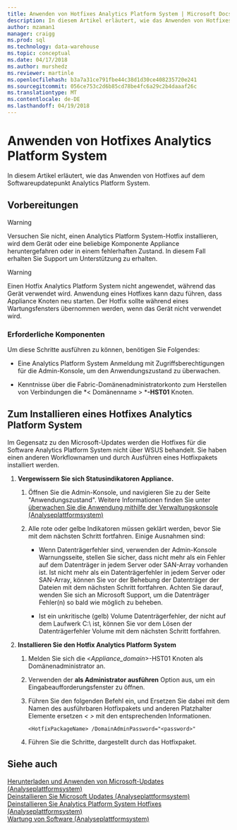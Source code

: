 ```yaml
---
title: Anwenden von Hotfixes Analytics Platform System | Microsoft Docs
description: In diesem Artikel erläutert, wie das Anwenden von Hotfixes auf dem Softwareupdatepunkt Analytics Platform System.
author: mzaman1
manager: craigg
ms.prod: sql
ms.technology: data-warehouse
ms.topic: conceptual
ms.date: 04/17/2018
ms.author: murshedz
ms.reviewer: martinle
ms.openlocfilehash: b3a7a31ce791fbe44c38d1d30ce408235720e241
ms.sourcegitcommit: 056ce753c2d6b85cd78be4fc6a29c2b4daaaf26c
ms.translationtype: MT
ms.contentlocale: de-DE
ms.lasthandoff: 04/19/2018
---
```

# <a name="apply-analytics-platform-system-hotfixes"></a>Anwenden von Hotfixes Analytics Platform System
In diesem Artikel erläutert, wie das Anwenden von Hotfixes auf dem Softwareupdatepunkt Analytics Platform System.  
  
## <a name="before-you-begin"></a>Vorbereitungen  
  
> [!WARNING]  
> Versuchen Sie nicht, einen Analytics Platform System-Hotfix installieren, wird dem Gerät oder eine beliebige Komponente Appliance heruntergefahren oder in einem fehlerhaften Zustand. In diesem Fall erhalten Sie Support um Unterstützung zu erhalten.  
  
> [!WARNING]  
> Einen Hotfix Analytics Platform System nicht angewendet, während das Gerät verwendet wird. Anwendung eines Hotfixes kann dazu führen, dass Appliance Knoten neu starten. Der Hotfix sollte während eines Wartungsfensters übernommen werden, wenn das Gerät nicht verwendet wird.  
  
### <a name="prerequisites"></a>Erforderliche Komponenten  
Um diese Schritte ausführen zu können, benötigen Sie Folgendes:  
  
-   Eine Analytics Platform System Anmeldung mit Zugriffsberechtigungen für die Admin-Konsole, um den Anwendungszustand zu überwachen. <!-- MISSING LINKS See [Grant Permissions to Use the Admin Console &#40;SQL Server PDW&#41;](../sqlpdw/grant-permissions-to-use-the-admin-console-sql-server-pdw.md).  -->  
  
-   Kenntnisse über die Fabric-Domänenadministratorkonto zum Herstellen von Verbindungen die *< Domänenname > ***-HST01** Knoten.  
  
## <a name="HowToInstallPDW"></a>Zum Installieren eines Hotfixes Analytics Platform System  
Im Gegensatz zu den Microsoft-Updates werden die Hotfixes für die Software Analytics Platform System nicht über WSUS behandelt. Sie haben einen anderen Workflownamen und durch Ausführen eines Hotfixpakets installiert werden.  
  
1.  **Vergewissern Sie sich Statusindikatoren Appliance.**  
  
    1.  Öffnen Sie die Admin-Konsole, und navigieren Sie zu der Seite "Anwendungszustand". Weitere Informationen finden Sie unter [überwachen Sie die Anwendung mithilfe der Verwaltungskonsole &#40;Analyseplattformsystem&#41;](monitor-the-appliance-by-using-the-admin-console.md)  
  
    2.  Alle rote oder gelbe Indikatoren müssen geklärt werden, bevor Sie mit dem nächsten Schritt fortfahren. Einige Ausnahmen sind:  
  
        -   Wenn Datenträgerfehler sind, verwenden der Admin-Konsole Warnungsseite, stellen Sie sicher, dass nicht mehr als ein Fehler auf dem Datenträger in jedem Server oder SAN-Array vorhanden ist. Ist nicht mehr als ein Datenträgerfehler in jedem Server oder SAN-Array, können Sie vor der Behebung der Datenträger der Dateien mit dem nächsten Schritt fortfahren. Achten Sie darauf, wenden Sie sich an Microsoft Support, um die Datenträger Fehler(n) so bald wie möglich zu beheben.  
  
        -   Ist ein unkritische (gelb) Volume Datenträgerfehler, der nicht auf dem Laufwerk C:\ ist, können Sie vor dem Lösen der Datenträgerfehler Volume mit dem nächsten Schritt fortfahren.  
  
2.  **Installieren Sie den Hotfix Analytics Platform System**  
  
    1.  Melden Sie sich die <*Appliance_domain*>-HST01 Knoten als Domänenadministrator an.  
  
    2.  Verwenden der **als Administrator ausführen** Option aus, um ein Eingabeaufforderungsfenster zu öffnen.  
  
    3.  Führen Sie den folgenden Befehl ein, und Ersetzen Sie dabei *<HotfixPackageName>* mit dem Namen des ausführbaren Hotfixpakets und anderen Platzhalter Elemente ersetzen *< >* mit den entsprechenden Informationen.  
  
        ```  
        <HotfixPackageName> /DomainAdminPassword="<password>"  
        ```  
  
    4.  Führen Sie die Schritte, dargestellt durch das Hotfixpaket.  
  
## <a name="see-also"></a>Siehe auch  
[Herunterladen und Anwenden von Microsoft-Updates &#40;Analyseplattformsystem&#41;](download-and-apply-microsoft-updates.md)  
[Deinstallieren Sie Microsoft Updates &#40;Analyseplattformsystem&#41;](uninstall-microsoft-updates.md)  
[Deinstallieren Sie Analytics Platform System Hotfixes &#40;Analyseplattformsystem&#41;](uninstall-analytics-platform-system-hotfixes.md)  
[Wartung von Software &#40;Analyseplattformsystem&#41;](software-servicing.md)  
  

